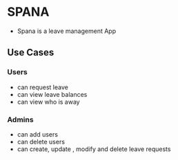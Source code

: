 # SPANA
- Spana is a leave management App 


## Use Cases

### Users
- can request leave
- can view leave balances
- can view who is away

### Admins
- can add users
- can delete users
- can create, update , modify and delete leave requests